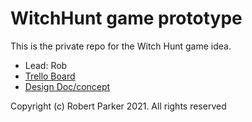 # WitchHunt game prototype

This is the private repo for the Witch Hunt game idea.

* Lead: Rob
* [Trello Board](https://trello.com/b/1vU8EFXU/witchhunt)
* [Design Doc/concept](https://docs.google.com/document/d/1gb9d2h4YTDCpmyTIA8Ckblh3GOhLHIgoXa02jQdFGGw/edit)

Copyright (c) Robert Parker 2021. All rights reserved